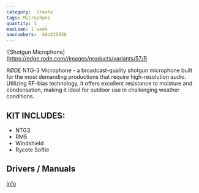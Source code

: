 ```yaml
---
category:  create
tags: Microphone
quantity: 1
maxLoan: 1 week
aaunumbers:  AAUX25056
---
```

![Shotgun Microphone](https://edge.rode.com//images/products/variants/57/R

RØDE NTG-3 Microphone - a broadcast-quality shotgun microphone built for the most demanding productions that require high-resolution audio. Utilizing RF-bias technology, it offers excellent resistance to moisture and condensation, making it ideal for outdoor use in challenging weather conditions.
## KIT INCLUDES:
-  NTG3 
-  RM5  
-  Windshield  
-  Rycote Softie

## Drivers / Manuals
[Info](https://rode.com/en/microphones/shotgun/ntg3?variant_sku=NTG3)



